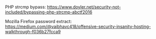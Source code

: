 PHP strcmp bypass:
https://www.doyler.net/security-not-included/bypassing-php-strcmp-abctf2016

Mozilla Firefox password extract:
https://medium.com/@vaibhavc418/offensive-security-insanity-hosting-walkthrough-f036b27fcca9

